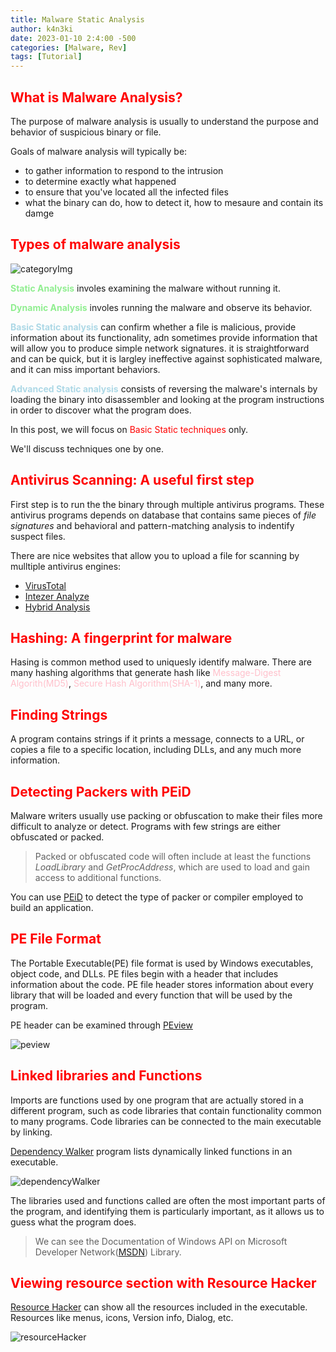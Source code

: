 ```yaml
---
title: Malware Static Analysis
author: k4n3ki
date: 2023-01-10 2:4:00 -500
categories: [Malware, Rev]
tags: [Tutorial]
---
```



## <span style = "color:red;">What is Malware Analysis?</span>
The purpose of malware analysis is usually to understand the purpose and behavior of suspicious binary or file.

Goals of malware analysis will typically be:
* to gather information to respond to the intrusion
* to determine exactly what happened
* to ensure that you've located all the infected files
* what the binary can do, how to detect it, how to mesaure and contain its damge

## <span style = "color:red;">Types of malware analysis</span>
![categoryImg](https://raw.githubusercontent.com/0xk4n3ki/CTF-Write-ups/main/static%20analysis/categoryImg.png?token=GHSAT0AAAAAAB45ISCN5VBLMQMT65LHU7MGY55KXSA)

<span style = "color:lightgreen;">**Static Analysis**</span> involes examining the malware without running it.

<span style = "color:lightgreen;">**Dynamic Analysis**</span> involes running the malware and observe its behavior.

<span style = "color:lightblue;">**Basic Static analysis**</span> can confirm whether a file is malicious, provide information about its functionality, adn sometimes provide information that will allow you to produce simple network signatures. it is straightforward and can be quick, but it is largley ineffective against sophisticated malware, and it can miss important behaviors.

<span style = "color:lightblue;">**Advanced Static analysis**</span> consists of reversing the malware's internals by loading the binary into disassembler and looking at the program instructions in order to discover what the program does.

In this post, we will focus on <span style = "color:red;">Basic Static techniques</span> only.

We'll discuss techniques one by one.

## <span style = "color:red;">Antivirus Scanning: A useful first step</span>
First step is to run the the binary through multiple antivirus programs. 
These antivirus programs depends on database that contains same pieces of *file signatures* and behavioral and pattern-matching analysis to indentify suspect files.

There are nice websites that allow you to upload a file for scanning by mulltiple antivirus engines:
* [VirusTotal](https://www.virustotal.com/gui/home/upload)
* [Intezer Analyze](https://analyze.intezer.com/)
* [Hybrid Analysis](https://www.hybrid-analysis.com/)

## <span style = "color:red;">Hashing: A fingerprint for malware</span>
Hasing is common method used to uniquesly identify malware. There are many hashing algorithms that generate hash like <span style= "color:pink;">Message-Digest Algorith(MD5)</span>, <span style= "color:pink;">Secure Hash Algorithm(SHA-1)</span>, and many more.

## <span style = "color:red;">Finding Strings</span>
A program contains strings if it prints a message, connects to a URL, or copies a file to a specific location, including DLLs, and any much more information.

## <span style = "color:red;">Detecting Packers with PEiD</span>
Malware writers usually use packing or obfuscation to make their files more difficult to analyze or detect. Programs with few strings are either obfuscated or packed.

> Packed or obfuscated code will often include at least the functions *LoadLibrary* and *GetProcAddress*, which are used to load and gain access to additional functions.

You can use [PEiD](https://www.aldeid.com/wiki/PEiD) to detect the type of packer or compiler employed to build an application.

## <span style = "color:red;">PE File Format</span>
The Portable Executable(PE) file format is used by Windows executables, object code, and DLLs. PE files begin with a header that includes information about the code. PE file header stores information about every library that will be loaded and every function that will be used by the program.

PE header can be examined through [PEview](https://www.aldeid.com/wiki/PEView)

![peview](https://raw.githubusercontent.com/0xk4n3ki/CTF-Write-ups/main/static%20analysis/peview.png?token=GHSAT0AAAAAAB45ISCMHGKTQWHB27YMPVLCY55KYGA)

## <span style = "color:red;">Linked libraries and Functions</span>
Imports are functions used by one program that are actually stored in a different program, such as code libraries that contain functionality common to many programs. Code libraries can be connected to the main executable by linking.

[Dependency Walker](https://www.dependencywalker.com/) program lists dynamically linked functions in an executable.

![dependencyWalker](https://raw.githubusercontent.com/0xk4n3ki/CTF-Write-ups/main/static%20analysis/dependencyWalker.png?token=GHSAT0AAAAAAB45ISCM6DSDN5OY3QC7CH4MY55KYQQ)

The libraries used and functions called are often the most important parts of the program, and identifying them is particularly important, as it allows us to guess what the program does.

> We can see the Documentation of Windows API on Microsoft Developer Network([MSDN](https://learn.microsoft.com/en-us/windows/win32/apiindex/windows-api-list)) Library.

## <span style = "color:red;">Viewing resource section with Resource Hacker</span>
[Resource Hacker](http://www.angusj.com/resourcehacker/) can show all the resources included in the executable. Resources like menus, icons, Version info, Dialog, etc.

![resourceHacker](https://raw.githubusercontent.com/0xk4n3ki/CTF-Write-ups/main/static%20analysis/resourceHacker.jpg?token=GHSAT0AAAAAAB45ISCNX5AY3ZT5XS5BROSCY55KY4A)
